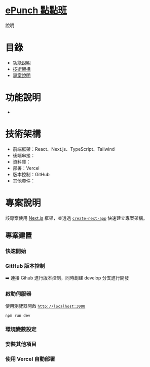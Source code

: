 # [ePunch 點點班](https://e-punch.vercel.app/)

說明

# 目錄

- [功能說明](#功能說明)
- [技術架構](#技術架構)
- [專案說明](#專案說明)

# 功能說明

-

# 技術架構

- 前端框架：React、Next.js、TypeScript、Tailwind
- 後端串接：
- 資料庫：
- 部署：Vercel
- 版本控制：GitHub
- 其他套件：

# 專案說明

該專案使用 [Next.js](https://nextjs.org/) 框架，並透過 [`create-next-app`](https://github.com/vercel/next.js/tree/canary/packages/create-next-app) 快速建立專案架構。

## 專案建置

### 快速開始

### GitHub 版本控制

➡️ 連接 Gihub 進行版本控制，同時創建 develop 分支進行開發

### 啟動伺服器

使用瀏覽器開啟 [`http://localhost:3000`](http://localhost:3000)

```bash
npm run dev
```

### 環境變數設定

### 安裝其他項目

### 使用 Vercel 自動部署
